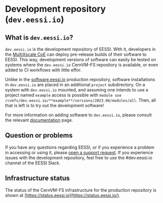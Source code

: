 # Development repository (`dev.eessi.io`)

## What is `dev.eessi.io`?

`dev.eessi.io` is the development repository of EESSI. With it, developers in the [MultiXscale CoE](https://multixscale.eu) can deploy pre-release builds of their software to EESSI.
This way, development versions of software can easily be tested on systems where the `dev.eessi.io` CernVM-FS repository is available, or even added to CI workflows with little effor. 

Unlike in the [software.eessi.io](software.eessi.io.md) production repository, software installations in `dev.eessi.io` are placed in an additional `project` 
subdirectory. On a system with `dev.eessi.io` mounted, and assuming one intends to use a project named `example` access is possible with 
`module use /cvmfs/dev.eessi.io/**example**/versions/2023.06/modules/all`. Then, all that is left is to try out the development software!

For more information on adding software to `dev.eessi.io`, please consult the relevant [documentation](../adding_software/adding_development_software.md) page.

## Question or problems

If you have any questions regarding EESSI, or if you experience a problem in accessing or using it,
please [open a support request](../support.md). If you experience issues with the development repository, feel free to use the #dev.eessi.io channel 
of the EESSI Slack.

## Infrastructure status

The status of the CernVM-FS infrastructure for the production repository is shown at [https://status.eessi.io](https://status.eessi.io/).